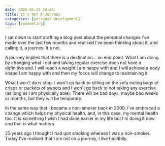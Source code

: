 ```yaml
---
date: 2025-04-25 18:00
title: It's Not A Journey
categories: [personal development]
tags: [commentary]
---
```


I sat down to start drafting a blog post about the personal changes I've made over the last few months and realised I've been thinking about it, and calling it, a journey. It's not.

A journey implies that there is a destination... an end point. What I am doing by changing what I eat and taking regular exercise does not have a definitive end. I will reach a weight I am happy with and I will achieve a body shape I am happy with and then my focus will change to maintaining it.

What I won't do is stop. I won't go back to sitting on the sofa eating bags of crisps or packets of sweets and I won't go back to not taking any exercise (as long as I am physically able). There will be bad days, maybe bad weeks or months, but they will be temporary.

In the same way that I became a non-smoker back in 2000, I've embraced a change which helps my physical health, and, in this case, my mental health too. It is something I wish I had done earlier in my life but I'm doing it now and that is what matters.

25 years ago I thought I had quit smoking whereas I was a non-smoker. Today I've realised that I am not on a journey, I live healthily.

